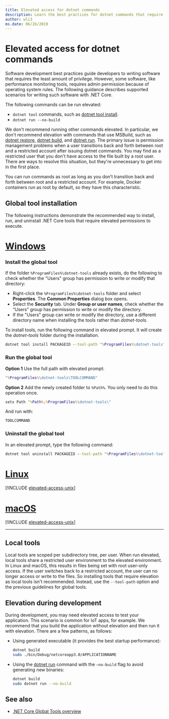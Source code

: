 ```yaml
---
title: Elevated access for dotnet commands
description: Learn the best practices for dotnet commands that require elevated access.
author: wli3
ms.date: 06/26/2019
---
```

# Elevated access for dotnet commands

Software development best practices guide developers to writing software that requires the least amount of privilege. However, some software, like performance monitoring tools, requires admin permission because of operating system rules. The following guidance describes supported scenarios for writing such software with .NET Core. 

The following commands can be run elevated:

- `dotnet tool` commands, such as [dotnet tool install](dotnet-tool-install.md).
- `dotnet run --no-build`

We don't recommend running other commands elevated. In particular, we don't recommend elevation with commands that use MSBuild, such as [dotnet restore](dotnet-restore.md), [dotnet build](dotnet-build.md), and [dotnet run](dotnet-run.md). The primary issue is permission management problems when a user transitions back and forth between root and a restricted account after issuing dotnet commands. You may find as a restricted user that you don't have access to the file built by a root user. There are ways to resolve this situation, but they're unnecessary to get into in the first place.

You can run commands as root as long as you don’t transition back and forth between root and a restricted account. For example, Docker containers run as root by default, so they have this characteristic.

## Global tool installation

The following instructions demonstrate the recommended way to install, run, and uninstall .NET Core tools that require elevated permissions to execute.

<!-- markdownlint-disable MD025 -->

# [Windows](#tab/windows)

### Install the global tool

If the folder `%ProgramFiles%\dotnet-tools` already exists, do the following to check whether the "Users" group has permission to write or modify that directory:

- Right-click the `%ProgramFiles%\dotnet-tools` folder and select **Properties**. The **Common Properties** dialog box opens. 
- Select the **Security** tab. Under **Group or user names**, check whether the “Users” group has permission to write or modify the directory. 
- If the "Users" group can write or modify the directory, use a different directory name when installing the tools rather than *dotnet-tools*.

To install tools, run the following command in elevated prompt. It will create the *dotnet-tools* folder during the installation.

```cmd
dotnet tool install PACKAGEID --tool-path "%ProgramFiles%\dotnet-tools".
```

### Run the global tool

**Option 1** Use the full path with elevated prompt:

```cmd
"%ProgramFiles%\dotnet-tools\TOOLCOMMAND"
```

**Option 2** Add the newly created folder to `%Path%`. You only need to do this operation once.

```cmd
setx Path "%Path%;%ProgramFiles%\dotnet-tools\"
```

And run with:

```cmd
TOOLCOMMAND
```

### Uninstall the global tool

In an elevated prompt, type the following command:

```cmd
dotnet tool uninstall PACKAGEID --tool-path "%ProgramFiles%\dotnet-tools"
```

# [Linux](#tab/linux)

[!INCLUDE [elevated-access-unix](../../../includes/elevated-access-unix.md)]

# [macOS](#tab/macos)

[!INCLUDE [elevated-access-unix](../../../includes/elevated-access-unix.md)]

---

## Local tools

Local tools are scoped per subdirectory tree, per user. When run elevated, local tools share a restricted user environment to the elevated environment. In Linux and macOS, this results in files being set with root user-only access. If the user switches back to a restricted account, the user can no longer access or write to the files. So installing tools that require elevation as local tools isn't recommended. Instead, use the `--tool-path` option and the previous guidelines for global tools.

## Elevation during development

During development, you may need elevated access to test your application. This scenario is common for IoT apps, for example. We recommend that you build the application without elevation and then run it with elevation. There are a few patterns, as follows:

- Using generated executable (it provides the best startup performance):

   ```bash
   dotnet build
   sudo ./bin/Debug/netcoreapp3.0/APPLICATIONNAME
   ```
    
- Using the [dotnet run](dotnet-run.md) command with the `—no-build` flag to avoid generating new binaries:

   ```bash
   dotnet build
   sudo dotnet run --no-build
   ```

## See also

- [.NET Core Global Tools overview](global-tools.md)
